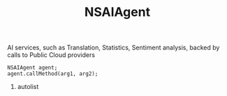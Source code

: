 ﻿---
uid: crmscript_ref_NSAIAgent
title: NSAIAgent
intellisense: Void.NSAIAgent
keywords: NSAIAgent
so.topic: reference
---

AI services, such as Translation, Statistics, Sentiment analysis, backed by calls to Public Cloud providers

```crmscript
NSAIAgent agent;
agent.callMethod(arg1, arg2);
```

1. autolist

